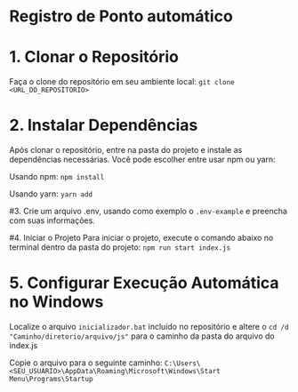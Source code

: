 # Registro de Ponto automático

# 1. Clonar o Repositório

Faça o clone do repositório em seu ambiente local:
`git clone <URL_DO_REPOSITORIO>`

# 2. Instalar Dependências

Após clonar o repositório, entre na pasta do projeto e instale as dependências necessárias. Você pode escolher entre usar npm ou yarn:

Usando npm: `npm install`

Usando yarn: `yarn add`

#3. Crie um arquivo .env, usando como exemplo o `.env-example` e preencha com suas informações.

#4. Iniciar o Projeto
Para iniciar o projeto, execute o comando abaixo no terminal dentro da pasta do projeto:
`npm run start index.js`

# 5. Configurar Execução Automática no Windows

Localize o arquivo `inicializador.bat` incluído no repositório e altere o `cd /d "Caminho/diretorio/arquivo/js"` para o caminho da pasta do arquivo do index.js

Copie o arquivo para o seguinte caminho:
`C:\Users\<SEU_USUÁRIO>\AppData\Roaming\Microsoft\Windows\Start Menu\Programs\Startup`
